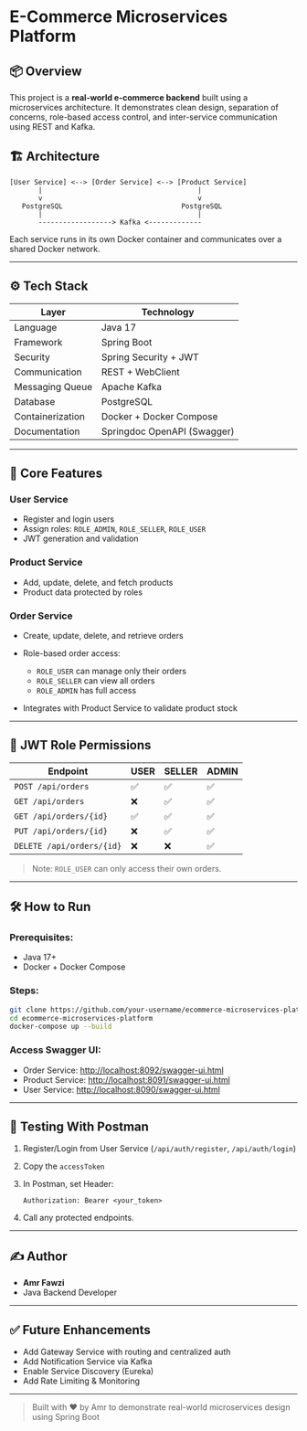 # E-Commerce Microservices Platform

## 📦 Overview

This project is a **real-world e-commerce backend** built using a microservices architecture. It demonstrates clean design, separation of concerns, role-based access control, and inter-service communication using REST and Kafka.

## 🏗️ Architecture

```
[User Service] <--> [Order Service] <--> [Product Service]
       |                                      |
       v                                      v
   PostgreSQL                             PostgreSQL
       |                                      |
       ------------------> Kafka <-------------
```

Each service runs in its own Docker container and communicates over a shared Docker network.

---

## ⚙️ Tech Stack

| Layer            | Technology                  |
| ---------------- | --------------------------- |
| Language         | Java 17                     |
| Framework        | Spring Boot                 |
| Security         | Spring Security + JWT       |
| Communication    | REST + WebClient            |
| Messaging Queue  | Apache Kafka                |
| Database         | PostgreSQL                  |
| Containerization | Docker + Docker Compose     |
| Documentation    | Springdoc OpenAPI (Swagger) |

---

## 🧠 Core Features

### User Service

* Register and login users
* Assign roles: `ROLE_ADMIN`, `ROLE_SELLER`, `ROLE_USER`
* JWT generation and validation

### Product Service

* Add, update, delete, and fetch products
* Product data protected by roles

### Order Service

* Create, update, delete, and retrieve orders
* Role-based order access:

  * `ROLE_USER` can manage only their orders
  * `ROLE_SELLER` can view all orders
  * `ROLE_ADMIN` has full access
* Integrates with Product Service to validate product stock

---

## 🔐 JWT Role Permissions

| Endpoint                  | USER | SELLER | ADMIN |
| ------------------------- | ---- | ------ | ----- |
| `POST /api/orders`        | ✅    | ✅      | ✅     |
| `GET /api/orders`         | ❌    | ✅      | ✅     |
| `GET /api/orders/{id}`    | ✅    | ✅      | ✅     |
| `PUT /api/orders/{id}`    | ❌    | ✅      | ✅     |
| `DELETE /api/orders/{id}` | ❌    | ❌      | ✅     |

> Note: `ROLE_USER` can only access their own orders.

---

## 🛠️ How to Run

### Prerequisites:

* Java 17+
* Docker + Docker Compose

### Steps:

```bash
git clone https://github.com/your-username/ecommerce-microservices-platform.git
cd ecommerce-microservices-platform
docker-compose up --build
```

### Access Swagger UI:

* Order Service: [http://localhost:8092/swagger-ui.html](http://localhost:8092/swagger-ui.html)
* Product Service: [http://localhost:8091/swagger-ui.html](http://localhost:8091/swagger-ui.html)
* User Service: [http://localhost:8090/swagger-ui.html](http://localhost:8090/swagger-ui.html)

---

## 🧪 Testing With Postman

1. Register/Login from User Service (`/api/auth/register`, `/api/auth/login`)
2. Copy the `accessToken`
3. In Postman, set Header:

   ```
   Authorization: Bearer <your_token>
   ```
4. Call any protected endpoints.

---

## ✍️ Author

* **Amr Fawzi**
* Java Backend Developer

---

## ✅ Future Enhancements

* Add Gateway Service with routing and centralized auth
* Add Notification Service via Kafka
* Enable Service Discovery (Eureka)
* Add Rate Limiting & Monitoring

---

> Built with ❤️ by Amr to demonstrate real-world microservices design using Spring Boot
